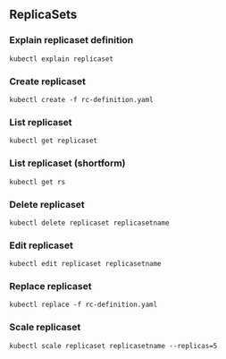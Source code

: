 
## ReplicaSets
### Explain replicaset definition
```
kubectl explain replicaset
```
### Create replicaset
```
kubectl create -f rc-definition.yaml
```

### List replicaset
```
kubectl get replicaset
```

### List replicaset (shortform)
```
kubectl get rs
```

### Delete replicaset
```
kubectl delete replicaset replicasetname
```

### Edit replicaset
```
kubectl edit replicaset replicasetname
```

### Replace replicaset
```
kubectl replace -f rc-definition.yaml
```

### Scale replicaset
```
kubectl scale replicaset replicasetname --replicas=5
```
